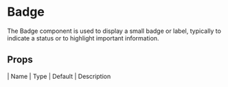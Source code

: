 # Badge

The Badge component is used to display a small badge or label, typically to indicate a status or to highlight important information.

## Props

| Name     | Type   | Default | Description